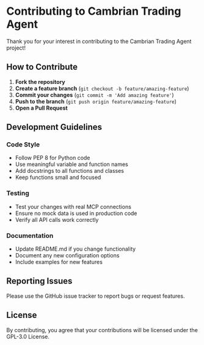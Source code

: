 # Contributing to Cambrian Trading Agent

Thank you for your interest in contributing to the Cambrian Trading Agent project!

## How to Contribute

1. **Fork the repository**
2. **Create a feature branch** (`git checkout -b feature/amazing-feature`)
3. **Commit your changes** (`git commit -m 'Add amazing feature'`)
4. **Push to the branch** (`git push origin feature/amazing-feature`)
5. **Open a Pull Request**

## Development Guidelines

### Code Style
- Follow PEP 8 for Python code
- Use meaningful variable and function names
- Add docstrings to all functions and classes
- Keep functions small and focused

### Testing
- Test your changes with real MCP connections
- Ensure no mock data is used in production code
- Verify all API calls work correctly

### Documentation
- Update README.md if you change functionality
- Document any new configuration options
- Include examples for new features

## Reporting Issues

Please use the GitHub issue tracker to report bugs or request features.

## License

By contributing, you agree that your contributions will be licensed under the GPL-3.0 License.